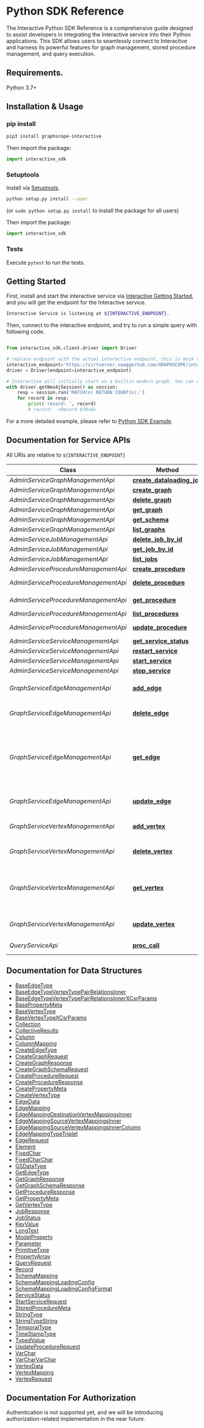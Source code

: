 # Python SDK Reference

The Interactive Python SDK Reference is a comprehensive guide designed to assist developers in integrating the Interactive service into their Python applications. This SDK allows users to seamlessly connect to Interactive and harness its powerful features for graph management, stored procedure management, and query execution.

## Requirements.

Python 3.7+

## Installation & Usage
### pip install

```bash
pip3 install graphscope-interactive
```

Then import the package:
```python
import interactive_sdk
```

### Setuptools

Install via [Setuptools](http://pypi.python.org/pypi/setuptools).

```sh
python setup.py install --user
```
(or `sudo python setup.py install` to install the package for all users)

Then import the package:
```python
import interactive_sdk
```

### Tests

Execute `pytest` to run the tests.

## Getting Started

First, install and start the interactive service via [Interactive Getting Started](https://graphscope.io/docs/flex/interactive/getting_started), and you will get the endpoint for the Interactive service.

```bash
Interactive Service is listening at ${INTERACTIVE_ENDPOINT}.
```

Then, connect to the interactive endpoint, and try to run a simple query with following code.

```python

from interactive_sdk.client.driver import Driver

# replace endpoint with the actual interactive endpoint, this is mock server just for testing.
interactive_endpoint='https://virtserver.swaggerhub.com/GRAPHSCOPE/interactive/1.0.0/'
driver = Driver(endpoint=interactive_endpoint)

# Interactive will initially start on a builtin modern graph. You can run a simple cypher query
with driver.getNeo4jSession() as session:
    resp = session.run('MATCH(n) RETURN COUNT(n);')
    for record in resp:
        print('record: ', record)
        # record:  <Record $f0=6>
```

For a more detailed example, please refer to [Python SDK Example](https://github.com/alibaba/GraphScope/flex/interactive/sdk/examples/python/basic_example.py).


## Documentation for Service APIs

All URIs are relative to `${INTERACTIVE_ENDPOINT}`

Class | Method | HTTP request | Description
------------ | ------------- | ------------- | -------------
*AdminServiceGraphManagementApi* | [**create_dataloading_job**](./AdminServiceGraphManagementApi.md#create_dataloading_job) | **POST** /v1/graph/{graph_id}/dataloading | 
*AdminServiceGraphManagementApi* | [**create_graph**](./AdminServiceGraphManagementApi.md#create_graph) | **POST** /v1/graph | 
*AdminServiceGraphManagementApi* | [**delete_graph**](./AdminServiceGraphManagementApi.md#delete_graph) | **DELETE** /v1/graph/{graph_id} | 
*AdminServiceGraphManagementApi* | [**get_graph**](./AdminServiceGraphManagementApi.md#get_graph) | **GET** /v1/graph/{graph_id} | 
*AdminServiceGraphManagementApi* | [**get_schema**](./AdminServiceGraphManagementApi.md#get_schema) | **GET** /v1/graph/{graph_id}/schema | 
*AdminServiceGraphManagementApi* | [**list_graphs**](./AdminServiceGraphManagementApi.md#list_graphs) | **GET** /v1/graph | 
*AdminServiceJobManagementApi* | [**delete_job_by_id**](./AdminServiceJobManagementApi.md#delete_job_by_id) | **DELETE** /v1/job/{job_id} | 
*AdminServiceJobManagementApi* | [**get_job_by_id**](./AdminServiceJobManagementApi.md#get_job_by_id) | **GET** /v1/job/{job_id} | 
*AdminServiceJobManagementApi* | [**list_jobs**](./AdminServiceJobManagementApi.md#list_jobs) | **GET** /v1/job | 
*AdminServiceProcedureManagementApi* | [**create_procedure**](./AdminServiceProcedureManagementApi.md#create_procedure) | **POST** /v1/graph/{graph_id}/procedure | 
*AdminServiceProcedureManagementApi* | [**delete_procedure**](./AdminServiceProcedureManagementApi.md#delete_procedure) | **DELETE** /v1/graph/{graph_id}/procedure/{procedure_id} | 
*AdminServiceProcedureManagementApi* | [**get_procedure**](./AdminServiceProcedureManagementApi.md#get_procedure) | **GET** /v1/graph/{graph_id}/procedure/{procedure_id} | 
*AdminServiceProcedureManagementApi* | [**list_procedures**](./AdminServiceProcedureManagementApi.md#list_procedures) | **GET** /v1/graph/{graph_id}/procedure | 
*AdminServiceProcedureManagementApi* | [**update_procedure**](./AdminServiceProcedureManagementApi.md#update_procedure) | **PUT** /v1/graph/{graph_id}/procedure/{procedure_id} | 
*AdminServiceServiceManagementApi* | [**get_service_status**](./AdminServiceServiceManagementApi.md#get_service_status) | **GET** /v1/service/status | 
*AdminServiceServiceManagementApi* | [**restart_service**](./AdminServiceServiceManagementApi.md#restart_service) | **POST** /v1/service/restart | 
*AdminServiceServiceManagementApi* | [**start_service**](./AdminServiceServiceManagementApi.md#start_service) | **POST** /v1/service/start | 
*AdminServiceServiceManagementApi* | [**stop_service**](./AdminServiceServiceManagementApi.md#stop_service) | **POST** /v1/service/stop | 
*GraphServiceEdgeManagementApi* | [**add_edge**](./GraphServiceEdgeManagementApi.md#add_edge) | **POST** /v1/graph/{graph_id}/edge | Add edge to the graph
*GraphServiceEdgeManagementApi* | [**delete_edge**](./GraphServiceEdgeManagementApi.md#delete_edge) | **DELETE** /v1/graph/{graph_id}/edge | Remove edge from the graph
*GraphServiceEdgeManagementApi* | [**get_edge**](./GraphServiceEdgeManagementApi.md#get_edge) | **GET** /v1/graph/{graph_id}/edge | Get the edge&#39;s properties with src and dst vertex primary keys.
*GraphServiceEdgeManagementApi* | [**update_edge**](./GraphServiceEdgeManagementApi.md#update_edge) | **PUT** /v1/graph/{graph_id}/edge | Update edge&#39;s property
*GraphServiceVertexManagementApi* | [**add_vertex**](./GraphServiceVertexManagementApi.md#add_vertex) | **POST** /v1/graph/{graph_id}/vertex | Add vertex to the graph
*GraphServiceVertexManagementApi* | [**delete_vertex**](./GraphServiceVertexManagementApi.md#delete_vertex) | **DELETE** /v1/graph/{graph_id}/vertex | Remove vertex from the graph
*GraphServiceVertexManagementApi* | [**get_vertex**](./GraphServiceVertexManagementApi.md#get_vertex) | **GET** /v1/graph/{graph_id}/vertex | Get the vertex&#39;s properties with vertex primary key.
*GraphServiceVertexManagementApi* | [**update_vertex**](./GraphServiceVertexManagementApi.md#update_vertex) | **PUT** /v1/graph/{graph_id}/vertex | Update vertex&#39;s property
*QueryServiceApi* | [**proc_call**](./QueryServiceApi.md#proc_call) | **POST** /v1/graph/{graph_id}/query | run queries on graph


## Documentation for Data Structures

 - [BaseEdgeType](./BaseEdgeType.md)
 - [BaseEdgeTypeVertexTypePairRelationsInner](./BaseEdgeTypeVertexTypePairRelationsInner.md)
 - [BaseEdgeTypeVertexTypePairRelationsInnerXCsrParams](./BaseEdgeTypeVertexTypePairRelationsInnerXCsrParams.md)
 - [BasePropertyMeta](./BasePropertyMeta.md)
 - [BaseVertexType](./BaseVertexType.md)
 - [BaseVertexTypeXCsrParams](./BaseVertexTypeXCsrParams.md)
 - [Collection](./Collection.md)
 - [CollectiveResults](./CollectiveResults.md)
 - [Column](./Column.md)
 - [ColumnMapping](./ColumnMapping.md)
 - [CreateEdgeType](./CreateEdgeType.md)
 - [CreateGraphRequest](./CreateGraphRequest.md)
 - [CreateGraphResponse](./CreateGraphResponse.md)
 - [CreateGraphSchemaRequest](./CreateGraphSchemaRequest.md)
 - [CreateProcedureRequest](./CreateProcedureRequest.md)
 - [CreateProcedureResponse](./CreateProcedureResponse.md)
 - [CreatePropertyMeta](./CreatePropertyMeta.md)
 - [CreateVertexType](./CreateVertexType.md)
 - [EdgeData](./EdgeData.md)
 - [EdgeMapping](./EdgeMapping.md)
 - [EdgeMappingDestinationVertexMappingsInner](./EdgeMappingDestinationVertexMappingsInner.md)
 - [EdgeMappingSourceVertexMappingsInner](./EdgeMappingSourceVertexMappingsInner.md)
 - [EdgeMappingSourceVertexMappingsInnerColumn](./EdgeMappingSourceVertexMappingsInnerColumn.md)
 - [EdgeMappingTypeTriplet](./EdgeMappingTypeTriplet.md)
 - [EdgeRequest](./EdgeRequest.md)
 - [Element](./Element.md)
 - [FixedChar](./FixedChar.md)
 - [FixedCharChar](./FixedCharChar.md)
 - [GSDataType](./GSDataType.md)
 - [GetEdgeType](./GetEdgeType.md)
 - [GetGraphResponse](./GetGraphResponse.md)
 - [GetGraphSchemaResponse](./GetGraphSchemaResponse.md)
 - [GetProcedureResponse](./GetProcedureResponse.md)
 - [GetPropertyMeta](./GetPropertyMeta.md)
 - [GetVertexType](./GetVertexType.md)
 - [JobResponse](./JobResponse.md)
 - [JobStatus](./JobStatus.md)
 - [KeyValue](./KeyValue.md)
 - [LongText](./LongText.md)
 - [ModelProperty](./ModelProperty.md)
 - [Parameter](./Parameter.md)
 - [PrimitiveType](./PrimitiveType.md)
 - [PropertyArray](./PropertyArray.md)
 - [QueryRequest](./QueryRequest.md)
 - [Record](./Record.md)
 - [SchemaMapping](./SchemaMapping.md)
 - [SchemaMappingLoadingConfig](./SchemaMappingLoadingConfig.md)
 - [SchemaMappingLoadingConfigFormat](./SchemaMappingLoadingConfigFormat.md)
 - [ServiceStatus](./ServiceStatus.md)
 - [StartServiceRequest](./StartServiceRequest.md)
 - [StoredProcedureMeta](./StoredProcedureMeta.md)
 - [StringType](./StringType.md)
 - [StringTypeString](./StringTypeString.md)
 - [TemporalType](./TemporalType.md)
 - [TimeStampType](./TimeStampType.md)
 - [TypedValue](./TypedValue.md)
 - [UpdateProcedureRequest](./UpdateProcedureRequest.md)
 - [VarChar](./VarChar.md)
 - [VarCharVarChar](./VarCharVarChar.md)
 - [VertexData](./VertexData.md)
 - [VertexMapping](./VertexMapping.md)
 - [VertexRequest](./VertexRequest.md)


<a id="documentation-for-authorization"></a>
## Documentation For Authorization

Authentication is not supported yet, and we will be introducing authorization-related implementation in the near future.



